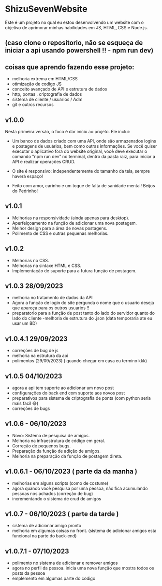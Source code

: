 # ShizuSevenWebsite
Este é um projeto no qual eu estou desenvolvendo um website com o objetivo de aprimorar minhas habilidades em JS, HTML, CSS e Node.js.

## (caso clone o repositorio, não se esqueça de iniciar a api usando powershell !! - npm run dev)

## coisas que aprendo fazendo esse projeto:
- melhoria extrema em HTML/CSS
- otimização de codigo JS
- conceito avançado de API e estrutura de dados
- http, portas , criptografia de dados 
- sistema de cliente / usuarios / Adm
- git e outros recursos

## v1.0.0
Nesta primeira versão, o foco é dar início ao projeto. Ele inclui:

- Um banco de dados criado com uma API, onde são armazenados logins e postagens de usuários, bem como outras informações. Se você quiser executar o aplicativo fora do website original, você deve executar o comando "npm run dev" no terminal, dentro da pasta raiz, para iniciar a API e realizar operações CRUD.

- O site é responsivo: independentemente do tamanho da tela, sempre haverá espaço!

- Feito com amor, carinho e um toque de falta de sanidade mental! Beijos do Pedrinho!


## v1.0.1
- Melhorias na responsividade (ainda apenas para desktop).
- Aperfeiçoamento na função de adicionar uma nova postagem.
- Melhor design para a área de novas postagens.
- Polimento de CSS e outras pequenas melhorias.


## v1.0.2
- Melhorias no CSS.
- Melhorias na sintaxe HTML e CSS.
- Implementação de suporte para a futura função de postagem.

## v1.0.3 28/09/2023
- melhoria no tratamento de dados da API
- Agora a função de login do site pergunda o nome que o
usuario deseja que apareça para os outros usuarios !!
- preparatorio para a função de post tanto do lado do servidor 
quanto do lado do cliente 
-melhoria de estrutura do .json (data temporaria ate eu usar um BD)


## v1.0.4.1 29/09/2023
- correções de bug de js
- melhoria na estrutura da api 
- polimentos (29/09/2023)
( quando chegar em casa eu termino kkk)

## v1.0.5 04/10/2023
- agora a api tem suporte ao adicionar um novo post
- configurações do back end com suporte aos novos post
- preparativos para sistema de criptografia de ponta (com python seria mais facil 😅)
- correções de bugs 

## v1.0.6 - 06/10/2023
- Novo: Sistema de pesquisa de amigos.
- Melhoria na infraestrutura de código em geral.
- Correção de pequenos bugs.
- Preparação da função de adição de amigos.
- Melhoria na preparação da função de postagem direta.

## v1.0.6.1 - 06/10/2023 ( parte da da manha )
- melhorias em alguns scripts (como de costume)
- agora quando você pesquisa por uma pessoa, não fica acumulando pessoas nos achados (correção de bug)
- incrementando o sistema de crud de amigos

## v1.0.7 - 06/10/2023 ( parte da tarde )
- sistema de adicionar amigo pronto
- melhoria em algumas coisas no front.
(sistema de adicionar amigos esta funcional na parte do back-end)

## v1.0.7.1 - 07/10/2023
- polimento no sistema de adicionar e remover amigos
- agora no perfil da pessoa. inicia uma nova função que mostra todos os posts da pessoa
- emplemento em algumas parte do codigo